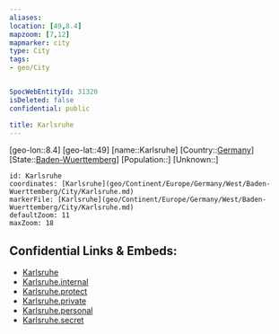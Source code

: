 ```yaml
---
aliases: 
location: [49,8.4]
mapzoom: [7,12] 
mapmarker: city 
type: City
tags:
- geo/City


SpocWebEntityId: 31320
isDeleted: false
confidential: public

title: Karlsruhe
---
```

[geo-lon::8.4]
[geo-lat::49]
[name::Karlsruhe]
[Country::[Germany](geo/Continent/Europe/Germany.md)]
[State::[Baden-Wuerttemberg](geo/Continent/Europe/Germany/West/Baden-Wuerttemberg.md)]
[Population::]
[Unknown::]


```leaflet
id: Karlsruhe
coordinates: [Karlsruhe](geo/Continent/Europe/Germany/West/Baden-Wuerttemberg/City/Karlsruhe.md)
markerFile: [Karlsruhe](geo/Continent/Europe/Germany/West/Baden-Wuerttemberg/City/Karlsruhe.md)
defaultZoom: 11 
maxZoom: 18
```


## Confidential Links & Embeds: 
- [Karlsruhe](../../../../../../../../_public/geo/Continent/Europe/Germany/West/Baden-Wuerttemberg/City/Karlsruhe.md) 
- [Karlsruhe.internal](../../../../../../../../_internal/geo/Continent/Europe/Germany/West/Baden-Wuerttemberg/City/Karlsruhe.internal.md) 
- [Karlsruhe.protect](../../../../../../../../_protect/geo/Continent/Europe/Germany/West/Baden-Wuerttemberg/City/Karlsruhe.protect.md) 
- [Karlsruhe.private](../../../../../../../../_private/geo/Continent/Europe/Germany/West/Baden-Wuerttemberg/City/Karlsruhe.private.md) 
- [Karlsruhe.personal](../../../../../../../../_personal/geo/Continent/Europe/Germany/West/Baden-Wuerttemberg/City/Karlsruhe.personal.md) 
- [Karlsruhe.secret](../../../../../../../../_secret/geo/Continent/Europe/Germany/West/Baden-Wuerttemberg/City/Karlsruhe.secret.md) 
